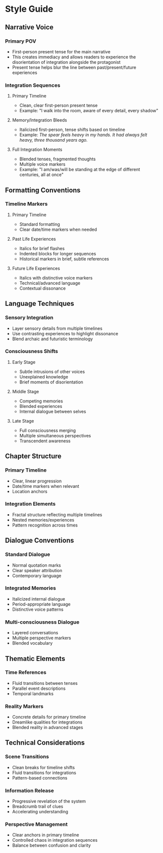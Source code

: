 # Style Guide

## Narrative Voice

### Primary POV
- First-person present tense for the main narrative
- This creates immediacy and allows readers to experience the disorientation of integration alongside the protagonist
- Present tense helps blur the line between past/present/future experiences

### Integration Sequences
1. Primary Timeline
   - Clean, clear first-person present tense
   - Example: "I walk into the room, aware of every detail, every shadow"

2. Memory/Integration Bleeds
   - Italicized first-person, tense shifts based on timeline
   - Example: *The spear feels heavy in my hands. It had always felt heavy, three thousand years ago.*

3. Full Integration Moments
   - Blended tenses, fragmented thoughts
   - Multiple voice markers
   - Example: "I am/was/will be standing at the edge of different centuries, all at once"

## Formatting Conventions

### Timeline Markers
1. Primary Timeline
   - Standard formatting
   - Clear date/time markers when needed

2. Past Life Experiences
   - Italics for brief flashes
   - Indented blocks for longer sequences
   - Historical markers in brief, subtle references

3. Future Life Experiences
   - Italics with distinctive voice markers
   - Technical/advanced language
   - Contextual dissonance

## Language Techniques

### Sensory Integration
- Layer sensory details from multiple timelines
- Use contrasting experiences to highlight dissonance
- Blend archaic and futuristic terminology

### Consciousness Shifts
1. Early Stage
   - Subtle intrusions of other voices
   - Unexplained knowledge
   - Brief moments of disorientation

2. Middle Stage
   - Competing memories
   - Blended experiences
   - Internal dialogue between selves

3. Late Stage
   - Full consciousness merging
   - Multiple simultaneous perspectives
   - Transcendent awareness

## Chapter Structure

### Primary Timeline
- Clear, linear progression
- Date/time markers when relevant
- Location anchors

### Integration Elements
- Fractal structure reflecting multiple timelines
- Nested memories/experiences
- Pattern recognition across times

## Dialogue Conventions

### Standard Dialogue
- Normal quotation marks
- Clear speaker attribution
- Contemporary language

### Integrated Memories
- Italicized internal dialogue
- Period-appropriate language
- Distinctive voice patterns

### Multi-consciousness Dialogue
- Layered conversations
- Multiple perspective markers
- Blended vocabulary

## Thematic Elements

### Time References
- Fluid transitions between tenses
- Parallel event descriptions
- Temporal landmarks

### Reality Markers
- Concrete details for primary timeline
- Dreamlike qualities for integrations
- Blended reality in advanced stages

## Technical Considerations

### Scene Transitions
- Clean breaks for timeline shifts
- Fluid transitions for integrations
- Pattern-based connections

### Information Release
- Progressive revelation of the system
- Breadcrumb trail of clues
- Accelerating understanding

### Perspective Management
- Clear anchors in primary timeline
- Controlled chaos in integration sequences
- Balance between confusion and clarity